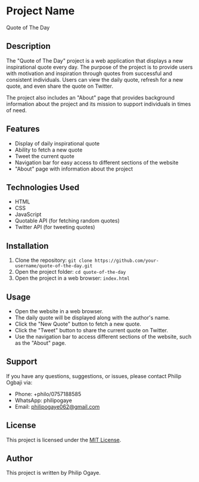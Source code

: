 
# Project Name

Quote of The Day

## Description

The "Quote of The Day" project is a web application that displays a new inspirational quote every day. The purpose of the project is to provide users with motivation and inspiration through quotes from successful and consistent individuals. Users can view the daily quote, refresh for a new quote, and even share the quote on Twitter.

The project also includes an "About" page that provides background information about the project and its mission to support individuals in times of need.

## Features

- Display of daily inspirational quote
- Ability to fetch a new quote
- Tweet the current quote
- Navigation bar for easy access to different sections of the website
- "About" page with information about the project

## Technologies Used

- HTML
- CSS
- JavaScript
- Quotable API (for fetching random quotes)
- Twitter API (for tweeting quotes)

## Installation

1. Clone the repository: `git clone https://github.com/your-username/quote-of-the-day.git`
2. Open the project folder: `cd quote-of-the-day`
3. Open the project in a web browser: `index.html`

## Usage

- Open the website in a web browser.
- The daily quote will be displayed along with the author's name.
- Click the "New Quote" button to fetch a new quote.
- Click the "Tweet" button to share the current quote on Twitter.
- Use the navigation bar to access different sections of the website, such as the "About" page.

## Support

If you have any questions, suggestions, or issues, please contact Philip Ogbaji via:

- Phone: +philo/0757188585
- WhatsApp: philipogaye
- Email: philipogaye062@gmail.com

## License

This project is licensed under the [MIT License](LICENSE).

## Author

This project is written by Philip Ogaye.